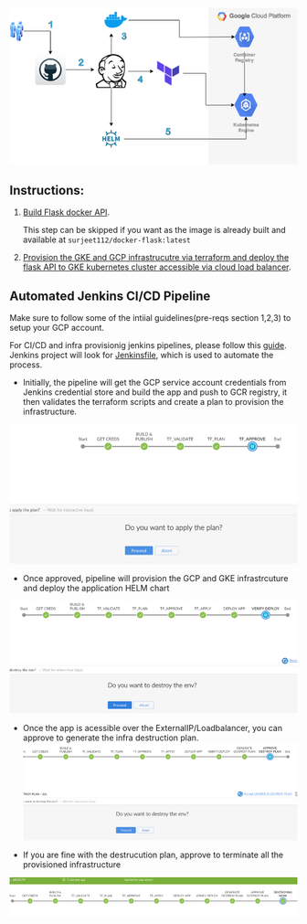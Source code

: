 
![](/images/jenkins-tf-gke.png)

## Instructions:

1. [Build Flask docker API](docker_flask/readme.md).

   This step can be skipped if you want as the image is already built and available at `surjeet112/docker-flask:latest`
       
2. [Provision the GKE and GCP infrastrucutre via terraform and deploy the flask API to GKE kubernetes cluster accessible via cloud load balancer](terraform_landscape/readme.md).

## Automated Jenkins CI/CD Pipeline

Make sure to follow some of the intiial guidelines(pre-reqs section 1,2,3) to setup your GCP account.

 For CI/CD and infra provisionig jenkins pipelines, please follow this [guide](jenkins/readme.md).
 Jenkins project will look for [Jenkinsfile](Jenkinsfile), which is used to automate the process.

- Initially, the pipeline will get the GCP service account credentials from Jenkins credential store and build the app and push to GCR registry, it then validates the terraform scripts and create a plan to provision the infrastructure.

![](/images/Picture3.png)

- Once approved, pipeline will provision the GCP and GKE infrastrcuture and deploy the application HELM chart

![](/images/Picture4.png)

- Once the app is acessible over the ExternalIP/Loadbalancer, you can approve to generate the infra destruction plan.
![](/images/Picture5.png)

- If you are fine with the destrucution plan, approve to terminate all the provisioned infrastructure
 
 ![](/images/Picture6.png)
 
